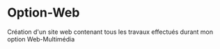 # Option-Web
Création d'un site web contenant tous les travaux effectués durant mon option Web-Multimédia

